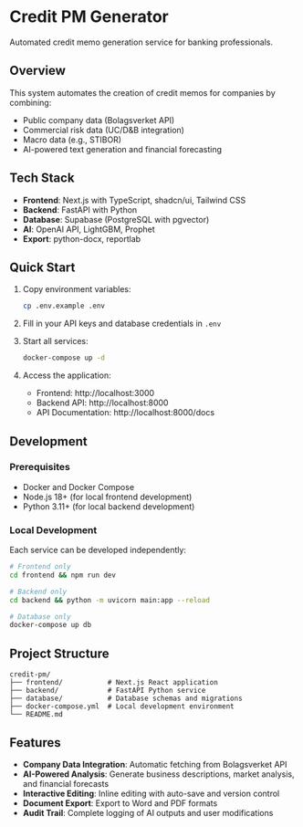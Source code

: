 # Credit PM Generator

Automated credit memo generation service for banking professionals.

## Overview

This system automates the creation of credit memos for companies by combining:
- Public company data (Bolagsverket API)
- Commercial risk data (UC/D&B integration)
- Macro data (e.g., STIBOR)
- AI-powered text generation and financial forecasting

## Tech Stack

- **Frontend**: Next.js with TypeScript, shadcn/ui, Tailwind CSS
- **Backend**: FastAPI with Python
- **Database**: Supabase (PostgreSQL with pgvector)
- **AI**: OpenAI API, LightGBM, Prophet
- **Export**: python-docx, reportlab

## Quick Start

1. Copy environment variables:
   ```bash
   cp .env.example .env
   ```

2. Fill in your API keys and database credentials in `.env`

3. Start all services:
   ```bash
   docker-compose up -d
   ```

4. Access the application:
   - Frontend: http://localhost:3000
   - Backend API: http://localhost:8000
   - API Documentation: http://localhost:8000/docs

## Development

### Prerequisites
- Docker and Docker Compose
- Node.js 18+ (for local frontend development)
- Python 3.11+ (for local backend development)

### Local Development
Each service can be developed independently:

```bash
# Frontend only
cd frontend && npm run dev

# Backend only  
cd backend && python -m uvicorn main:app --reload

# Database only
docker-compose up db
```

## Project Structure

```
credit-pm/
├── frontend/           # Next.js React application
├── backend/            # FastAPI Python service
├── database/           # Database schemas and migrations
├── docker-compose.yml  # Local development environment
└── README.md
```

## Features

- **Company Data Integration**: Automatic fetching from Bolagsverket API
- **AI-Powered Analysis**: Generate business descriptions, market analysis, and financial forecasts
- **Interactive Editing**: Inline editing with auto-save and version control
- **Document Export**: Export to Word and PDF formats
- **Audit Trail**: Complete logging of AI outputs and user modifications